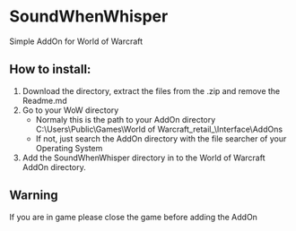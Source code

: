 # SoundWhenWhisper
Simple AddOn for World of Warcraft

## How to install:

 1. Download the directory, extract the files from the .zip and remove the Readme.md
 2. Go to your WoW directory
    - Normaly this is the path to your AddOn directory C:\Users\Public\Games\World of Warcraft\_retail_\Interface\AddOns
    - If not, just search the AddOn directory with the file searcher of your Operating System
 3. Add the SoundWhenWhisper directory in to the World of Warcraft AddOn directory.

## Warning

If you are in game please close the game before adding the AddOn
    
